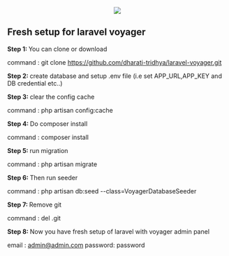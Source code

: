 <p align="center"><img src="https://laravel.com/assets/img/components/logo-laravel.svg"></p>

## Fresh setup for laravel voyager

<b> Step 1: </b> You can clone or download

command : git clone https://github.com/dharati-tridhya/laravel-voyager.git

<b> Step 2: </b> create database and setup .env file (i.e set APP_URL,APP_KEY and DB credential etc..)

<b> Step 3: </b> clear the config cache

command : php artisan config:cache

<b> Step 4: </b> Do composer install

command : composer install 

<b> Step 5: </b> run migration

command : php artisan migrate

<b> Step 6: </b> Then run seeder

command : php artisan db:seed --class=VoyagerDatabaseSeeder

<b> Step 7: </b> Remove git

command : del .git

<b> Step 8: </b> Now you have fresh setup of laravel with voyager admin panel

email : admin@admin.com
password: password
